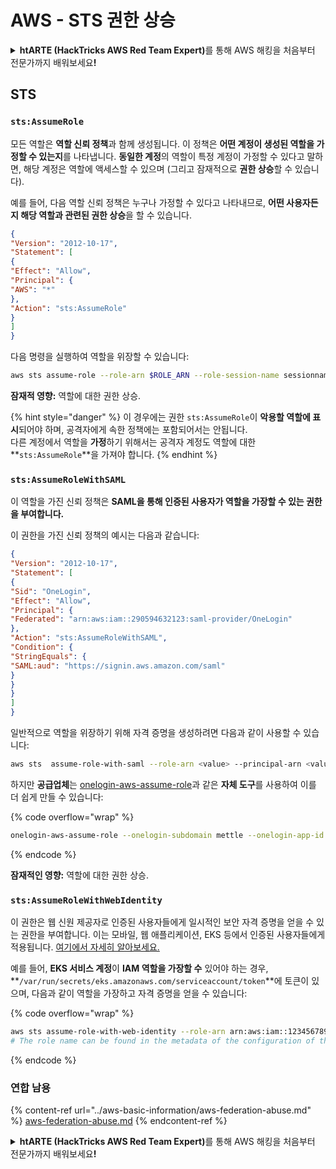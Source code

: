 # AWS - STS 권한 상승

<details>

<summary><strong>htARTE (HackTricks AWS Red Team Expert)</strong>를 통해 AWS 해킹을 처음부터 전문가까지 배워보세요<strong>!</strong></summary>

HackTricks를 지원하는 다른 방법:

* **회사를 HackTricks에서 광고하거나 HackTricks를 PDF로 다운로드**하려면 [**SUBSCRIPTION PLANS**](https://github.com/sponsors/carlospolop)를 확인하세요!
* [**공식 PEASS & HackTricks 상품**](https://peass.creator-spring.com)을 구매하세요.
* [**The PEASS Family**](https://opensea.io/collection/the-peass-family)를 발견하세요. 독점적인 [**NFTs**](https://opensea.io/collection/the-peass-family) 컬렉션입니다.
* 💬 [**Discord 그룹**](https://discord.gg/hRep4RUj7f) 또는 [**텔레그램 그룹**](https://t.me/peass)에 **참여**하거나 **Twitter** 🐦 [**@hacktricks_live**](https://twitter.com/hacktricks_live)를 **팔로우**하세요.
* **HackTricks**와 **HackTricks Cloud** github 저장소에 PR을 제출하여 **해킹 기법을 공유**하세요.

</details>

## STS

### `sts:AssumeRole`

모든 역할은 **역할 신뢰 정책**과 함께 생성됩니다. 이 정책은 **어떤 계정이 생성된 역할을 가정할 수 있는지**를 나타냅니다. **동일한 계정**의 역할이 특정 계정이 가정할 수 있다고 말하면, 해당 계정은 역할에 액세스할 수 있으며 (그리고 잠재적으로 **권한 상승**할 수 있습니다).

예를 들어, 다음 역할 신뢰 정책은 누구나 가정할 수 있다고 나타내므로, **어떤 사용자든지 해당 역할과 관련된 권한 상승**을 할 수 있습니다.
```json
{
"Version": "2012-10-17",
"Statement": [
{
"Effect": "Allow",
"Principal": {
"AWS": "*"
},
"Action": "sts:AssumeRole"
}
]
}
```
다음 명령을 실행하여 역할을 위장할 수 있습니다:
```bash
aws sts assume-role --role-arn $ROLE_ARN --role-session-name sessionname
```
**잠재적 영향:** 역할에 대한 권한 상승.

{% hint style="danger" %}
이 경우에는 권한 `sts:AssumeRole`이 **악용할 역할에 표시**되어야 하며, 공격자에게 속한 정책에는 포함되어서는 안됩니다.\
다른 계정에서 역할을 **가정**하기 위해서는 공격자 계정도 역할에 대한 **`sts:AssumeRole`**을 가져야 합니다.
{% endhint %}

### `sts:AssumeRoleWithSAML`

이 역할을 가진 신뢰 정책은 **SAML을 통해 인증된 사용자가 역할을 가장할 수 있는 권한을 부여합니다.**

이 권한을 가진 신뢰 정책의 예시는 다음과 같습니다:
```json
{
"Version": "2012-10-17",
"Statement": [
{
"Sid": "OneLogin",
"Effect": "Allow",
"Principal": {
"Federated": "arn:aws:iam::290594632123:saml-provider/OneLogin"
},
"Action": "sts:AssumeRoleWithSAML",
"Condition": {
"StringEquals": {
"SAML:aud": "https://signin.aws.amazon.com/saml"
}
}
}
]
}
```
일반적으로 역할을 위장하기 위해 자격 증명을 생성하려면 다음과 같이 사용할 수 있습니다:
```bash
aws sts  assume-role-with-saml --role-arn <value> --principal-arn <value>
```
하지만 **공급업체**는 [onelogin-aws-assume-role](https://github.com/onelogin/onelogin-python-aws-assume-role)과 같은 **자체 도구**를 사용하여 이를 더 쉽게 만들 수 있습니다:

{% code overflow="wrap" %}
```bash
onelogin-aws-assume-role --onelogin-subdomain mettle --onelogin-app-id 283740 --aws-region eu-west-1 -z 3600
```
{% endcode %}

**잠재적인 영향:** 역할에 대한 권한 상승.

### `sts:AssumeRoleWithWebIdentity`

이 권한은 웹 신원 제공자로 인증된 사용자들에게 일시적인 보안 자격 증명을 얻을 수 있는 권한을 부여합니다. 이는 모바일, 웹 애플리케이션, EKS 등에서 인증된 사용자들에게 적용됩니다. [여기에서 자세히 알아보세요.](https://docs.aws.amazon.com/STS/latest/APIReference/API_AssumeRoleWithWebIdentity.html)

예를 들어, **EKS 서비스 계정**이 **IAM 역할을 가장할 수** 있어야 하는 경우, **`/var/run/secrets/eks.amazonaws.com/serviceaccount/token`**에 토큰이 있으며, 다음과 같이 역할을 가장하고 자격 증명을 얻을 수 있습니다:

{% code overflow="wrap" %}
```bash
aws sts assume-role-with-web-identity --role-arn arn:aws:iam::123456789098:role/<role_name> --role-session-name something --web-identity-token file:///var/run/secrets/eks.amazonaws.com/serviceaccount/token
# The role name can be found in the metadata of the configuration of the pod
```
{% endcode %}

### 연합 남용

{% content-ref url="../aws-basic-information/aws-federation-abuse.md" %}
[aws-federation-abuse.md](../aws-basic-information/aws-federation-abuse.md)
{% endcontent-ref %}

<details>

<summary><strong>htARTE (HackTricks AWS Red Team Expert)</strong>를 통해 AWS 해킹을 처음부터 전문가까지 배워보세요<strong>!</strong></summary>

HackTricks를 지원하는 다른 방법:

* 회사를 **HackTricks에서 광고**하거나 **PDF로 HackTricks를 다운로드**하려면 [**구독 요금제**](https://github.com/sponsors/carlospolop)를 확인하세요!
* [**공식 PEASS & HackTricks 스웨그**](https://peass.creator-spring.com)를 얻으세요.
* [**The PEASS Family**](https://opensea.io/collection/the-peass-family)를 발견하세요. 독점적인 [**NFT**](https://opensea.io/collection/the-peass-family) 컬렉션입니다.
* 💬 [**Discord 그룹**](https://discord.gg/hRep4RUj7f) 또는 [**텔레그램 그룹**](https://t.me/peass)에 **참여**하거나 **Twitter** 🐦 [**@hacktricks_live**](https://twitter.com/hacktricks_live)를 **팔로우**하세요.
* **HackTricks**와 [**HackTricks Cloud**](https://github.com/carlospolop/hacktricks-cloud) github 저장소에 PR을 제출하여 여러분의 해킹 기법을 공유하세요.

</details>
